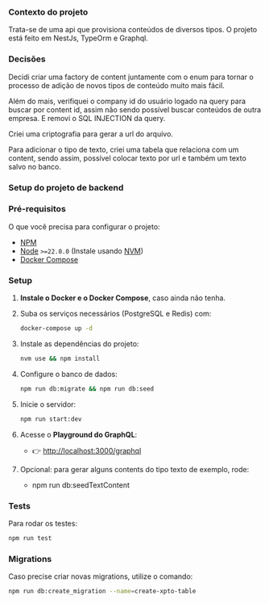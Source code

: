 ### Contexto do projeto
Trata-se de uma api que provisiona conteúdos de diversos tipos.
O projeto está feito em NestJs, TypeOrm e Graphql.

### Decisões
Decidi criar uma factory de content juntamente com o enum para tornar o processo de adição de novos tipos de conteúdo muito mais fácil.

Além do mais, verifiquei o company id do usuário logado na query para buscar por content id, assim não sendo possível buscar conteúdos de outra empresa. E removi o SQL INJECTION da query.

Criei uma criptografia para gerar a url do arquivo.

Para adicionar o tipo de texto, criei uma tabela que relaciona com um content, sendo assim, possível colocar texto por url e também um texto salvo no banco.

### Setup do projeto de backend

### Pré-requisitos

O que você precisa para configurar o projeto:

- [NPM](https://www.npmjs.com/)
- [Node](https://nodejs.org/en/) `>=22.0.0` (Instale usando [NVM](https://github.com/nvm-sh/nvm))
- [Docker Compose](https://docs.docker.com/compose/)

### Setup

1. **Instale o Docker e o Docker Compose**, caso ainda não tenha.
2. Suba os serviços necessários (PostgreSQL e Redis) com:
   ```bash
   docker-compose up -d
   ```
3. Instale as dependências do projeto:
   ```bash
   nvm use && npm install
   ```
4. Configure o banco de dados:
   ```bash
   npm run db:migrate && npm run db:seed
   ```
5. Inicie o servidor:
   ```bash
   npm run start:dev
   ```
6. Acesse o **Playground do GraphQL**:
   - 👉 [http://localhost:3000/graphql](http://localhost:3000/graphql)
  
7. Opcional: para gerar alguns contents do tipo texto de exemplo, rode:
   - npm run db:seedTextContent

### Tests

Para rodar os testes:

```bash
npm run test
```

### Migrations

Caso precise criar novas migrations, utilize o comando:

```bash
npm run db:create_migration --name=create-xpto-table
```
